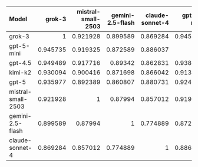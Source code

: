 | Model              |   grok-3 |   mistral-small-2503 |   gemini-2.5-flash |   claude-sonnet-4 |   gpt-5-mini |    gpt-5 |   gpt-4.5 |   kimi-k2 |     SUM |
|:-------------------|---------:|---------------------:|-------------------:|------------------:|-------------:|---------:|----------:|----------:|--------:|
| grok-3             | 1        |             0.921928 |           0.899589 |          0.869284 |     0.945735 | 0.935977 |  0.949489 |  0.930094 | 7.4521  |
| gpt-5-mini         | 0.945735 |             0.919325 |           0.872589 |          0.886037 |     1        | 0.924883 |  0.938345 |  0.913416 | 7.40033 |
| gpt-4.5            | 0.949489 |             0.917716 |           0.89342  |          0.862831 |     0.938345 | 0.904853 |  1        |  0.922052 | 7.38871 |
| kimi-k2            | 0.930094 |             0.900416 |           0.871698 |          0.866042 |     0.913416 | 0.922585 |  0.922052 |  1        | 7.3263  |
| gpt-5              | 0.935977 |             0.892389 |           0.860807 |          0.880731 |     0.924883 | 1        |  0.904853 |  0.922585 | 7.32223 |
| mistral-small-2503 | 0.921928 |             1        |           0.87994  |          0.857012 |     0.919325 | 0.892389 |  0.917716 |  0.900416 | 7.28873 |
| gemini-2.5-flash   | 0.899589 |             0.87994  |           1        |          0.774889 |     0.872589 | 0.860807 |  0.89342  |  0.871698 | 7.05293 |
| claude-sonnet-4    | 0.869284 |             0.857012 |           0.774889 |          1        |     0.886037 | 0.880731 |  0.862831 |  0.866042 | 6.99683 |